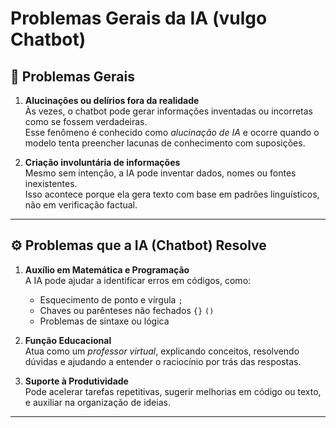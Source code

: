 # Problemas Gerais da IA (vulgo Chatbot)

## 🧠 Problemas Gerais

1. **Alucinações ou delírios fora da realidade**  
   Às vezes, o chatbot pode gerar informações inventadas ou incorretas como se fossem verdadeiras.  
   Esse fenômeno é conhecido como *alucinação de IA* e ocorre quando o modelo tenta preencher lacunas de conhecimento com suposições.

2. **Criação involuntária de informações**  
   Mesmo sem intenção, a IA pode inventar dados, nomes ou fontes inexistentes.  
   Isso acontece porque ela gera texto com base em padrões linguísticos, não em verificação factual.

---

## ⚙️ Problemas que a IA (Chatbot) Resolve

1. **Auxílio em Matemática e Programação**  
   A IA pode ajudar a identificar erros em códigos, como:
   - Esquecimento de ponto e vírgula `;`
   - Chaves ou parênteses não fechados `{}` `()`
   - Problemas de sintaxe ou lógica  

2. **Função Educacional**  
   Atua como um *professor virtual*, explicando conceitos, resolvendo dúvidas e ajudando a entender o raciocínio por trás das respostas.

3. **Suporte à Produtividade**  
   Pode acelerar tarefas repetitivas, sugerir melhorias em código ou texto, e auxiliar na organização de ideias.

---

